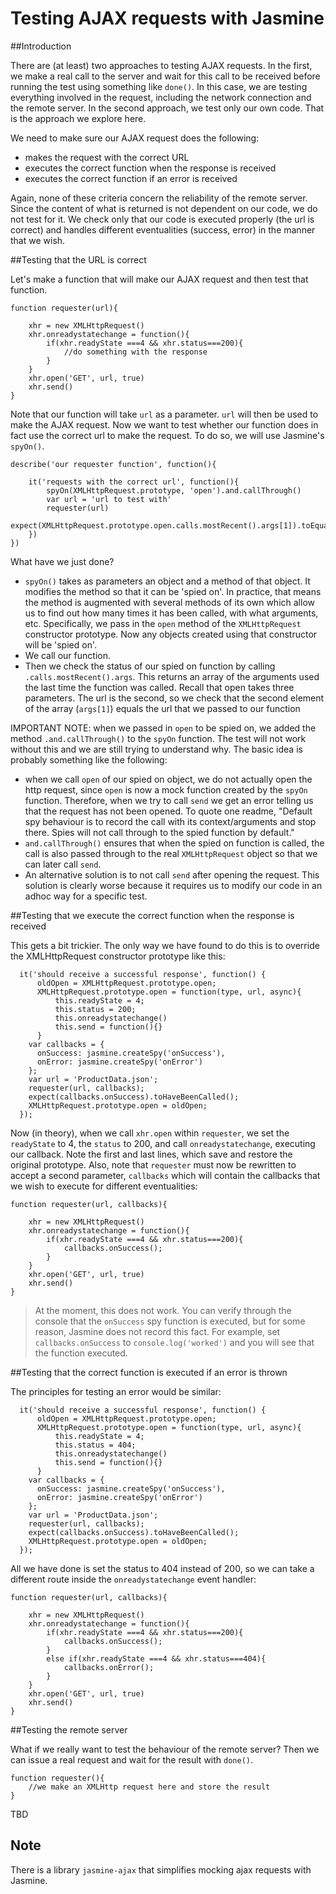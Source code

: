 # Testing AJAX requests with Jasmine

##Introduction

There are (at least) two approaches to testing AJAX requests. In the first, we make a real call to the server and wait for this call to be received before running the test using something like `done()`. In this case, we are testing everything involved in the request, including the network connection and the remote server. In the second approach, we test only our own code. That is the approach we explore here.

We need to make sure our AJAX request does the following:

- makes the request with the correct URL
- executes the correct function when the response is received
- executes the correct function if an error is received

Again, none of these criteria concern the reliability of the remote server. Since the content of what is returned is not dependent on our code, we do not test for it. We check only that our code is executed properly (the url is correct) and handles different eventualities (success, error) in the manner that we wish.

##Testing that the URL is correct

Let's make a function that will make our AJAX request and then test that function.

```
function requester(url){

	xhr = new XMLHttpRequest()
	xhr.onreadystatechange = function(){
		if(xhr.readyState ===4 && xhr.status===200){
			//do something with the response
		}
	}
	xhr.open('GET', url, true)
	xhr.send()
}
```

Note that our function will take `url` as a parameter. `url` will then be used to make the AJAX request. Now we want to test whether our function does in fact use the correct url to make the request. To do so, we will use Jasmine's `spyOn()`.

```
describe('our requester function', function(){

	it('requests with the correct url', function(){
		spyOn(XMLHttpRequest.prototype, 'open').and.callThrough()
		var url = 'url to test with'
		requester(url)
		expect(XMLHttpRequest.prototype.open.calls.mostRecent().args[1]).toEqual(url)
	})
})
```

What have we just done?

- `spyOn()` takes as parameters an object and a method of that object. It modifies the method so that it can be 'spied on'. In practice, that means the method is augmented with several methods of its own which allow us to find out how many times it has been called, with what arguments, etc.  Specifically, we pass in the `open` method of the `XMLHttpRequest` constructor prototype. Now any objects created using that constructor will be 'spied on'.
- We call our function.
- Then we check the status of our spied on function by calling `.calls.mostRecent().args`. This returns an array of the arguments used the last time the function was called. Recall that open takes three parameters. The url is the second, so we check that the second element of the array (`args[1]`) equals the url that we passed to our function

IMPORTANT NOTE: when we passed in `open` to be spied on, we added the method `.and.callThrough()` to the `spyOn` function. The test will not work without this and we are still trying to understand why. The basic idea is probably something like the following:

- when we call `open` of our spied on object, we do not actually open the http request, since `open` is now a mock function created by the `spyOn` function. Therefore, when we try to call `send` we get an error telling us that the request has not been opened. To quote one readme, "Default spy behaviour is to record the call with its context/arguments and stop there. Spies will not call through to the spied function by default."
- `and.callThrough()` ensures that when the spied on function is called, the call is also passed through to the real `XMLHttpRequest` object so that we can later call `send`.
- An alternative solution is to not call `send` after opening the request. This solution is clearly worse because it requires us to modify our code in an adhoc way for a specific test.

##Testing that we execute the correct function when the response is received

This gets a bit trickier. The only way we have found to do this is to override the XMLHttpRequest constructor prototype like this:

```
  it('should receive a successful response', function() {
	  oldOpen = XMLHttpRequest.prototype.open;
	  XMLHttpRequest.prototype.open = function(type, url, async){
		  this.readyState = 4;
          this.status = 200;
		  this.onreadystatechange()
		  this.send = function(){}
	  }
    var callbacks = {
      onSuccess: jasmine.createSpy('onSuccess'),
      onError: jasmine.createSpy('onError')
    };
    var url = 'ProductData.json';
    requester(url, callbacks);
    expect(callbacks.onSuccess).toHaveBeenCalled();
	XMLHttpRequest.prototype.open = oldOpen;
  });
```

Now (in theory), when we call `xhr.open` within `requester`, we set the `readyState` to 4, the `status` to 200, and call `onreadystatechange`, executing our callback. Note the first and last lines, which save and restore the original prototype. Also, note that `requester` must now be rewritten to accept a second parameter, `callbacks` which will contain the callbacks that we wish to execute for different eventualities:

```
function requester(url, callbacks){

	xhr = new XMLHttpRequest()
	xhr.onreadystatechange = function(){
		if(xhr.readyState ===4 && xhr.status===200){
			callbacks.onSuccess();
		}
	}
	xhr.open('GET', url, true)
	xhr.send()
}
```

>At the moment, this does not work. You can verify through the console that the `onSuccess` spy function is executed, but for some reason, Jasmine does not record this fact. For example, set `callbacks.onSuccess` to `console.log('worked')` and you will see that the function executed.

##Testing that the correct function is executed if an error is thrown

The principles for testing an error would be similar:

```
  it('should receive a successful response', function() {
	  oldOpen = XMLHttpRequest.prototype.open;
	  XMLHttpRequest.prototype.open = function(type, url, async){
		  this.readyState = 4;
          this.status = 404;
		  this.onreadystatechange()
		  this.send = function(){}
	  }
    var callbacks = {
      onSuccess: jasmine.createSpy('onSuccess'),
      onError: jasmine.createSpy('onError')
    };
    var url = 'ProductData.json';
    requester(url, callbacks);
    expect(callbacks.onSuccess).toHaveBeenCalled();
	XMLHttpRequest.prototype.open = oldOpen;
  });
```

All we have done is set the status to 404 instead of 200, so we can take a different route inside the `onreadystatechange` event handler:

```
function requester(url, callbacks){

	xhr = new XMLHttpRequest()
	xhr.onreadystatechange = function(){
		if(xhr.readyState ===4 && xhr.status===200){
			callbacks.onSuccess();
		}
        else if(xhr.readyState ===4 && xhr.status===404){
			callbacks.onError();
		}
	}
	xhr.open('GET', url, true)
	xhr.send()
}
```

##Testing the remote server

What if we really want to test the behaviour of the remote server? Then we can issue a real request and wait for the result with `done()`.

```
function requester(){
	//we make an XMLHttp request here and store the result
}
```

TBD

## Note

There is a library `jasmine-ajax` that simplifies mocking ajax requests with Jasmine.

